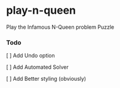# play-n-queen
Play the Infamous N-Queen problem Puzzle

### Todo

[ ] Add Undo option

[ ] Add Automated Solver

[ ] Add Better styling (obviously)
